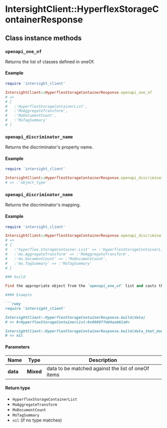 # IntersightClient::HyperflexStorageContainerResponse

## Class instance methods

### `openapi_one_of`

Returns the list of classes defined in oneOf.

#### Example

```ruby
require 'intersight_client'

IntersightClient::HyperflexStorageContainerResponse.openapi_one_of
# =>
# [
#   :'HyperflexStorageContainerList',
#   :'MoAggregateTransform',
#   :'MoDocumentCount',
#   :'MoTagSummary'
# ]
```

### `openapi_discriminator_name`

Returns the discriminator's property name.

#### Example

```ruby
require 'intersight_client'

IntersightClient::HyperflexStorageContainerResponse.openapi_discriminator_name
# => :'object_type'
```

### `openapi_discriminator_name`

Returns the discriminator's mapping.

#### Example

```ruby
require 'intersight_client'

IntersightClient::HyperflexStorageContainerResponse.openapi_discriminator_mapping
# =>
# {
#   :'hyperflex.StorageContainer.List' => :'HyperflexStorageContainerList',
#   :'mo.AggregateTransform' => :'MoAggregateTransform',
#   :'mo.DocumentCount' => :'MoDocumentCount',
#   :'mo.TagSummary' => :'MoTagSummary'
# }

### build

Find the appropriate object from the `openapi_one_of` list and casts the data into it.

#### Example

```ruby
require 'intersight_client'

IntersightClient::HyperflexStorageContainerResponse.build(data)
# => #<HyperflexStorageContainerList:0x00007fdd4aab02a0>

IntersightClient::HyperflexStorageContainerResponse.build(data_that_doesnt_match)
# => nil
```

#### Parameters

| Name | Type | Description |
| ---- | ---- | ----------- |
| **data** | **Mixed** | data to be matched against the list of oneOf items |

#### Return type

- `HyperflexStorageContainerList`
- `MoAggregateTransform`
- `MoDocumentCount`
- `MoTagSummary`
- `nil` (if no type matches)

